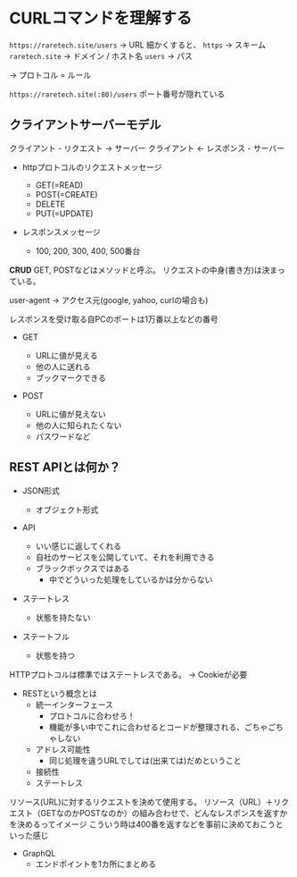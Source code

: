 # CURLコマンドを理解する
`https://raretech.site/users` -> URL
細かくすると、
`https` -> スキーム
`raretech.site` -> ドメイン / ホスト名
`users` -> パス

-> プロトコル = ルール

`https://raretech.site(:80)/users`
ポート番号が隠れている

## クライアントサーバーモデル
クライアント - リクエスト -> サーバー
クライアント <- レスポンス - サーバー

- httpプロトコルのリクエストメッセージ
  - GET(=READ)
  - POST(=CREATE)
  - DELETE
  - PUT(=UPDATE)

- レスポンスメッセージ
  - 100, 200, 300, 400, 500番台

**CRUD**
GET, POSTなどはメソッドと呼ぶ。
リクエストの中身(書き方)は決まっている。

user-agent -> アクセス元(google, yahoo, curlの場合も)

レスポンスを受け取る自PCのポートは1万番以上などの番号

- GET
  - URLに値が見える
  - 他の人に送れる
  - ブックマークできる

- POST
  - URLに値が見えない
  - 他の人に知られたくない
  - パスワードなど

## REST APIとは何か？
- JSON形式
  - オブジェクト形式

- API
  - いい感じに返してくれる
  - 自社のサービスを公開していて、それを利用できる
  - ブラックボックスではある
    - 中でどういった処理をしているかは分からない

- ステートレス
  - 状態を持たない
- ステートフル
  - 状態を持つ

HTTPプロトコルは標準ではステートレスである。
-> Cookieが必要

- RESTという概念とは
  - 統一インターフェース
    - プロトコルに合わせろ！
    - 機能が多い中でこれに合わせるとコードが整理される、ごちゃごちゃしない
  - アドレス可能性
    - 同じ処理を違うURLでしては(出来ては)だめということ
  - 接続性
  - ステートレス

リソース(URL)に対するリクエストを決めて使用する。
リソース（URL）＋リクエスト（GETなのかPOSTなのか）の組み合わせで、どんなレスポンスを返すかを決めるってイメージ
こういう時は400番を返すなどを事前に決めておこうといった感じ

- GraphQL
  - エンドポイントを1カ所にまとめる
